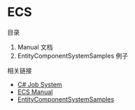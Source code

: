# ECS
目录
1. Manual 文档
2. EntityComponentSystemSamples 例子

相关链接
* [C# Job System](https://docs.unity3d.com/Manual/JobSystem.html)
* [ECS Manual](https://docs.unity3d.com/Packages/com.unity.entities@0.14/manual/ecs_core.html)
* [EntityComponentSystemSamples](https://github.com/Unity-Technologies/EntityComponentSystemSamples)